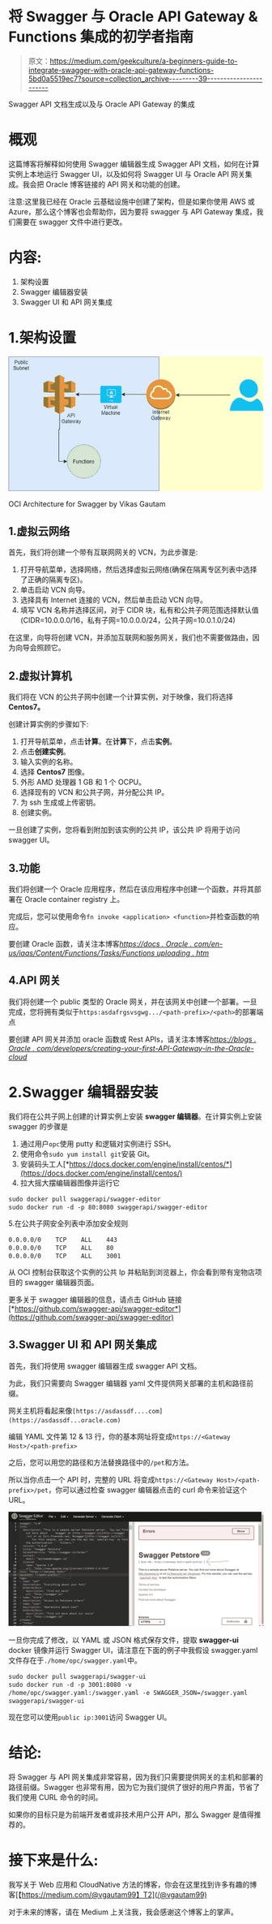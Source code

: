 # 将 Swagger 与 Oracle API Gateway & Functions 集成的初学者指南

> 原文：<https://medium.com/geekculture/a-beginners-guide-to-integrate-swagger-with-oracle-api-gateway-functions-5bd0a5519ec7?source=collection_archive---------39----------------------->

Swagger API 文档生成以及与 Oracle API Gateway 的集成

# 概观

这篇博客将解释如何使用 Swagger 编辑器生成 Swagger API 文档，如何在计算实例上本地运行 Swagger UI，以及如何将 Swagger UI 与 Oracle API 网关集成。我会把 Oracle 博客链接的 API 网关和功能的创建。

注意:这里我已经在 Oracle 云基础设施中创建了架构，但是如果你使用 AWS 或 Azure，那么这个博客也会帮助你，因为要将 swagger 与 API Gateway 集成，我们需要在 swagger 文件中进行更改。

# 内容:

1.  架构设置
2.  Swagger 编辑器安装
3.  Swagger UI 和 API 网关集成

# 1.架构设置

![](img/f8c4af95decf80ffdca8cdad3e4400fc.png)

OCI Architecture for Swagger by Vikas Gautam

## 1.虚拟云网络

首先，我们将创建一个带有互联网网关的 VCN，为此步骤是:

1.  打开导航菜单，选择网络，然后选择虚拟云网络(确保在隔离专区列表中选择了正确的隔离专区)。
2.  单击启动 VCN 向导。
3.  选择具有 Internet 连接的 VCN，然后单击启动 VCN 向导。
4.  填写 VCN 名称并选择区间，对于 CIDR 块，私有和公共子网范围选择默认值(CIDR=10.0.0.0/16，私有子网=10.0.0.0/24，公共子网=10.0.1.0/24)

在这里，向导将创建 VCN，并添加互联网和服务网关，我们也不需要做路由，因为向导会照顾它。

## 2.虚拟计算机

我们将在 VCN 的公共子网中创建一个计算实例，对于映像，我们将选择 **Centos7。**

创建计算实例的步骤如下:

1.  打开导航菜单，点击**计算**。在**计算**下，点击**实例**。
2.  点击**创建实例**。
3.  输入实例的名称。
4.  选择 **Centos7** 图像。
5.  外形 AMD 处理器 1 GB 和 1 个 OCPU。
6.  选择现有的 VCN 和公共子网，并分配公共 IP。
7.  为 ssh 生成或上传密钥。
8.  创建实例。

一旦创建了实例，您将看到附加到该实例的公共 IP，该公共 IP 将用于访问 swagger UI。

## 3.功能

我们将创建一个 Oracle 应用程序，然后在该应用程序中创建一个函数，并将其部署在 Oracle container registry 上。

完成后，您可以使用命令`fn invoke <application> <function>`并检查函数的响应。

要创建 Oracle 函数，请关注本博客[*https://docs . Oracle . com/en-us/iaas/Content/Functions/Tasks/Functions uploading . htm*](https://docs.oracle.com/en-us/iaas/Content/Functions/Tasks/functionsuploading.htm)

## 4.API 网关

我们将创建一个 public 类型的 Oracle 网关，并在该网关中创建一个部署。一旦完成，您将拥有类似于`https:asdafrgsvsgwg.../<path-prefix>/<path>`的部署端点

要创建 API 网关并添加 oracle 函数或 Rest APIs，请关注本博客[*https://blogs . Oracle . com/developers/creating-your-first-API-Gateway-in-the-Oracle-cloud*](https://blogs.oracle.com/developers/creating-your-first-api-gateway-in-the-oracle-cloud)

# 2.Swagger 编辑器安装

我们将在公共子网上创建的计算实例上安装 **swagger 编辑器**。在计算实例上安装 swagger 的步骤是

1.  通过用户`opc`使用 putty 和逻辑对实例进行 SSH。
2.  使用命令`sudo yum install git`安装 Git。
3.  安装码头工人[*https://docs.docker.com/engine/install/centos/*](https://docs.docker.com/engine/install/centos/)
4.  拉大摇大摆编辑器图像并运行它

```
sudo docker pull swaggerapi/swagger-editor
sudo docker run -d -p 80:8080 swaggerapi/swagger-editor
```

5.在公共子网安全列表中添加安全规则

```
0.0.0.0/0    TCP    ALL    443
0.0.0.0/0    TCP    ALL    80
0.0.0.0/0    TCP    ALL    3001
```

从 OCI 控制台获取这个实例的公共 Ip 并粘贴到浏览器上，你会看到带有宠物店项目的 swagger 编辑器页面。

更多关于 swagger 编辑器的信息，请点击 GitHub 链接[*https://github.com/swagger-api/swagger-editor*](https://github.com/swagger-api/swagger-editor)

## 3.Swagger UI 和 API 网关集成

首先，我们将使用 swagger 编辑器生成 swagger API 文档。

为此，我们只需要向 Swagger 编辑器 yaml 文件提供网关部署的主机和路径前缀。

网关主机将看起来像`[https://asdassdf....com](https://asdassdf...oracle.com)`

编辑 YAML 文件第 12 & 13 行，你的基本网址将变成`https://<Gateway Host>/<path-prefix>`

之后，您可以用您的路径和方法替换路径中的`/pet`和方法。

所以当你点击一个 API 时，完整的 URL 将变成`https://<Gateway Host>/<path-prefix>/pet`，你可以通过检查 swagger 编辑器点击的 curl 命令来验证这个 URL。

![](img/cdaa0b378520ced6d488a740efd769c2.png)

一旦你完成了修改，以 YAML 或 JSON 格式保存文件，提取 **swagger-ui** docker 镜像并运行 Swagger UI，请注意在下面的例子中我假设 swagger.yaml 文件存在于`./home/opc/swagger.yaml`中。

```
sudo docker pull swaggerapi/swagger-ui
sudo docker run -d -p 3001:8080 -v /home/opc/swagger.yaml:/swagger.yaml -e SWAGGER_JSON=/swagger.yaml  swaggerapi/swagger-ui
```

现在您可以使用`public ip:3001`访问 Swagger UI。

# 结论:

将 Swagger 与 API 网关集成非常容易，因为我们只需要提供网关的主机和部署的路径前缀。Swagger 也非常有用，因为它为我们提供了很好的用户界面，节省了我们使用 CURL 命令的时间。

如果你的目标只是为前端开发者或非技术用户公开 API，那么 Swagger 是值得推荐的。

# 接下来是什么:

我写关于 Web 应用和 CloudNative 方法的博客，你会在这里找到许多有趣的博客[【https://medium.com/@vgautam99】T2](/@vgautam99)

对于未来的博客，请在 Medium 上关注我，我会感谢这个博客上的掌声。
